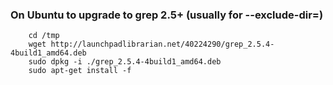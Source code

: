 ### On Ubuntu to upgrade to grep 2.5+ (usually for --exclude-dir=)
```shell
	cd /tmp
	wget http://launchpadlibrarian.net/40224290/grep_2.5.4-4build1_amd64.deb
	sudo dpkg -i ./grep_2.5.4-4build1_amd64.deb
	sudo apt-get install -f
```


